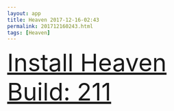 ```yaml
---
layout: app
title: Heaven 2017-12-16-02:43
permalink: 201712160243.html
tags: [Heaven]
---
```

<div class="pure-g">
    <div class="pure-u-1-1" style="font-size: 4em">
        <a class="pure-button-primary" href="itms-services://?action=download-manifest&url=https%3A%2F%2Flitsungyisigono.github.io%2FTestScript%2Fmanifests%2F201712160243.plist"><i class="fa fa-download" aria-hidden="true"></i>Install Heaven Build: 211</a>
    </div>
</div>